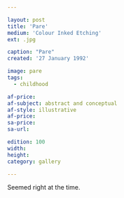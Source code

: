 ```yaml
---

layout: post
title: 'Pare'
medium: 'Colour Inked Etching'
ext: .jpg

caption: "Pare"
created: '27 January 1992'

image: pare
tags:
  - childhood

af-price:
af-subject: abstract and conceptual
af-style: illustrative
af-price:
sa-price:
sa-url:

edition: 100
width:
height:
category: gallery

---
```


Seemed right at the time.
